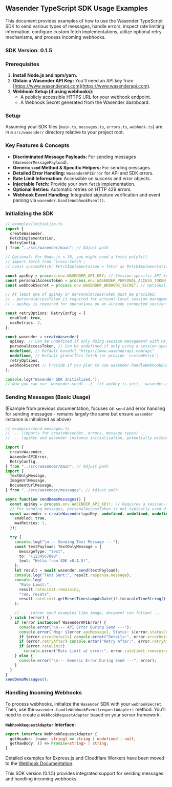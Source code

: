 ## Wasender TypeScript SDK Usage Examples

This document provides examples of how to use the Wasender TypeScript SDK to send various types of messages, handle errors, inspect rate limiting information, configure custom fetch implementations, utilize optional retry mechanisms, and process incoming webhooks.

### SDK Version: 0.1.5

### Prerequisites

1.  **Install Node.js and npm/yarn.**
2.  **Obtain a Wasender API Key:** You'll need an API key from [https://www.wasenderapi.com](https://www.wasenderapi.com).
3.  **Webhook Setup (if using webhooks):**
    - A publicly accessible HTTPS URL for your webhook endpoint.
    - A Webhook Secret generated from the Wasender dashboard.

### Setup

Assuming your SDK files (`main.ts`, `messages.ts`, `errors.ts`, `webhook.ts`) are in a `src/wasender/` directory relative to your project root.

### Key Features & Concepts

- **Discriminated Message Payloads:** For sending messages (`WasenderMessagePayload`).
- **Generic `send` Method & Specific Helpers:** For sending messages.
- **Detailed Error Handling:** `WasenderAPIError` for API and SDK errors.
- **Rate Limit Information:** Accessible on success and error objects.
- **Injectable Fetch:** Provide your own `fetch` implementation.
- **Optional Retries:** Automatic retries on HTTP 429 errors.
- **Webhook Event Handling:** Integrated signature verification and event parsing via `wasender.handleWebhookEvent()`.

### Initializing the SDK

```typescript
// examples/initialize.ts
import {
  createWasender,
  FetchImplementation,
  RetryConfig,
} from "../src/wasender/main"; // Adjust path

// Optional: For Node.js < 18, you might need a fetch polyfill
// import fetch from 'cross-fetch';
// const customFetch: FetchImplementation = fetch as FetchImplementation;

const apiKey = process.env.WASENDER_API_KEY; // Session-specific API key, used for operations within a session
const personalAccessToken = process.env.WASENDER_PERSONAL_ACCESS_TOKEN; // Account-level token for session management
const webhookSecret = process.env.WASENDER_WEBHOOK_SECRET; // Optional, for handling webhooks

// At least one of apiKey or personalAccessToken must be provided.
// - personalAccessToken is required for account-level session management (create, list, delete sessions).
// - apiKey is required for operations on an already connected session (send messages, manage contacts/groups via that session).

const retryOptions: RetryConfig = {
  enabled: true,
  maxRetries: 2,
};

const wasender = createWasender(
  apiKey, // Can be undefined if only doing session management with PAT
  personalAccessToken, // Can be undefined if only using a session-specific apiKey
  undefined, // Default baseUrl "https://www.wasenderapi.com/api"
  undefined, // Default globalThis.fetch (or provide `customFetch`)
  retryOptions,
  webhookSecret // Provide if you plan to use wasender.handleWebhookEvent()
);

console.log("Wasender SDK Initialized.");
// Now you can use `wasender.send(...)` (if apiKey is set), `wasender.getAllWhatsAppSessions()` (if personalAccessToken is set), etc.
```

### Sending Messages (Basic Usage)

(Example from previous documentation, focuses on `send` and error handling for sending messages - remains largely the same but ensure `wasender` instance is initialized as above)

```typescript
// examples/send-messages.ts
// ... (imports for createWasender, errors, message types) ...
// ... (apiKey and wasender instance initialization, potentially without webhookSecret if only sending) ...

import {
  createWasender,
  WasenderAPIError,
  RetryConfig,
} from "../src/wasender/main"; // Adjust path
import {
  TextOnlyMessage,
  ImageUrlMessage,
  DocumentUrlMessage,
} from "../src/wasender/messages"; // Adjust path

async function sendDemoMessages() {
  const apiKey = process.env.WASENDER_API_KEY!; // Requires a session-specific API key
  // For sending messages, personalAccessToken is not typically used directly by send().
  const wasender = createWasender(apiKey, undefined, undefined, undefined, {
    enabled: true,
    maxRetries: 1,
  });

  try {
    console.log("\n--- Sending Text Message ---");
    const textPayload: TextOnlyMessage = {
      messageType: "text",
      to: "+1234567890",
      text: "Hello from SDK v0.1.5!",
    };
    let result = await wasender.send(textPayload);
    console.log("Text Sent:", result.response.message);
    console.log(
      "Rate Limit:",
      result.rateLimit.remaining,
      "rem, resets",
      result.rateLimit.getResetTimestampAsDate()?.toLocaleTimeString()
    );

    // ... (other send examples like image, document can follow) ...
  } catch (error) {
    if (error instanceof WasenderAPIError) {
      console.error("\n--- API Error During Send ---");
      console.error(`Msg: ${error.apiMessage}, Status: ${error.statusCode}`);
      if (error.errorDetails) console.error("Details:", error.errorDetails);
      if (error.retryAfter) console.error("Retry After:", error.retryAfter);
      if (error.rateLimit)
        console.error("Rate Limit at error:", error.rateLimit.remaining);
    } else {
      console.error("\n--- Generic Error During Send ---", error);
    }
  }
}
sendDemoMessages();
```

### Handling Incoming Webhooks

To process webhooks, initialize the `Wasender` SDK with your `webhookSecret`. Then, use the `wasender.handleWebhookEvent(requestAdapter)` method. You'll need to create a `WebhookRequestAdapter` based on your server framework.

**`WebhookRequestAdapter` Interface:**

```typescript
export interface WebhookRequestAdapter {
  getHeader: (name: string) => string | undefined | null;
  getRawBody: () => Promise<string> | string;
}
```

Detailed examples for Express.js and Cloudflare Workers have been moved to the [Webhook Documentation](./docs/webhook.md#detailed-examples).

This SDK version (0.1.5) provides integrated support for sending messages and handling incoming webhooks.
